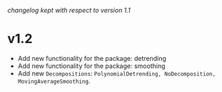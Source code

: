 *changelog kept with respect to version 1.1*

# v1.2

- Add new functionality for the package: detrending
- Add new functionality for the package: smoothing
- Add new `Decompositions`: `PolynomialDetrending, NoDecomposition, MovingAverageSmoothing`.